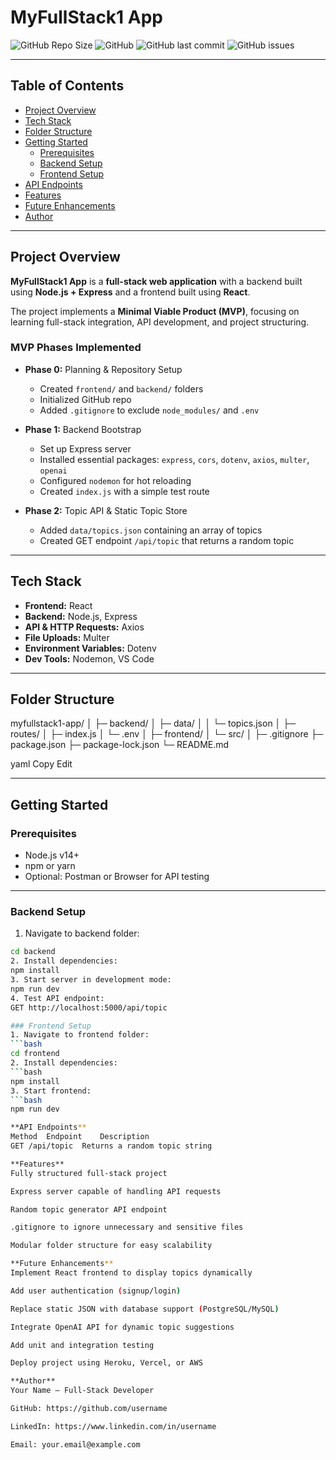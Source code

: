 # MyFullStack1 App

![GitHub Repo Size](https://img.shields.io/github/repo-size/username/myfullstack1-app)
![GitHub](https://img.shields.io/github/license/username/myfullstack1-app)
![GitHub last commit](https://img.shields.io/github/last-commit/username/myfullstack1-app)
![GitHub issues](https://img.shields.io/github/issues/username/myfullstack1-app)

---

## Table of Contents
- [Project Overview](#project-overview)
- [Tech Stack](#tech-stack)
- [Folder Structure](#folder-structure)
- [Getting Started](#getting-started)
  - [Prerequisites](#prerequisites)
  - [Backend Setup](#backend-setup)
  - [Frontend Setup](#frontend-setup)
- [API Endpoints](#api-endpoints)
- [Features](#features)
- [Future Enhancements](#future-enhancements)
- [Author](#author)

---

## Project Overview
**MyFullStack1 App** is a **full-stack web application** with a backend built using **Node.js + Express** and a frontend built using **React**.  

The project implements a **Minimal Viable Product (MVP)**, focusing on learning full-stack integration, API development, and project structuring.  

### MVP Phases Implemented
- **Phase 0:** Planning & Repository Setup  
  - Created `frontend/` and `backend/` folders  
  - Initialized GitHub repo  
  - Added `.gitignore` to exclude `node_modules/` and `.env`

- **Phase 1:** Backend Bootstrap  
  - Set up Express server  
  - Installed essential packages: `express`, `cors`, `dotenv`, `axios`, `multer`, `openai`  
  - Configured `nodemon` for hot reloading  
  - Created `index.js` with a simple test route

- **Phase 2:** Topic API & Static Topic Store  
  - Added `data/topics.json` containing an array of topics  
  - Created GET endpoint `/api/topic` that returns a random topic  

---

## Tech Stack
- **Frontend:** React  
- **Backend:** Node.js, Express  
- **API & HTTP Requests:** Axios  
- **File Uploads:** Multer  
- **Environment Variables:** Dotenv  
- **Dev Tools:** Nodemon, VS Code  

---

## Folder Structure
myfullstack1-app/
│
├─ backend/
│ ├─ data/
│ │ └─ topics.json
│ ├─ routes/
│ ├─ index.js
│ └─ .env
│
├─ frontend/
│ └─ src/
│
├─ .gitignore
├─ package.json
├─ package-lock.json
└─ README.md

yaml
Copy
Edit

---

## Getting Started

### Prerequisites
- Node.js v14+  
- npm or yarn  
- Optional: Postman or Browser for API testing  

---

### Backend Setup
1. Navigate to backend folder:
```bash
cd backend
2. Install dependencies:
npm install
3. Start server in development mode:
npm run dev
4. Test API endpoint:
GET http://localhost:5000/api/topic

### Frontend Setup
1. Navigate to frontend folder:
```bash
cd frontend
2. Install dependencies:
```bash
npm install
3. Start frontend:
```bash
npm run dev

**API Endpoints**
Method	Endpoint	Description
GET	/api/topic	Returns a random topic string

**Features**
Fully structured full-stack project

Express server capable of handling API requests

Random topic generator API endpoint

.gitignore to ignore unnecessary and sensitive files

Modular folder structure for easy scalability

**Future Enhancements**
Implement React frontend to display topics dynamically

Add user authentication (signup/login)

Replace static JSON with database support (PostgreSQL/MySQL)

Integrate OpenAI API for dynamic topic suggestions

Add unit and integration testing

Deploy project using Heroku, Vercel, or AWS

**Author**
Your Name – Full-Stack Developer

GitHub: https://github.com/username

LinkedIn: https://www.linkedin.com/in/username

Email: your.email@example.com


